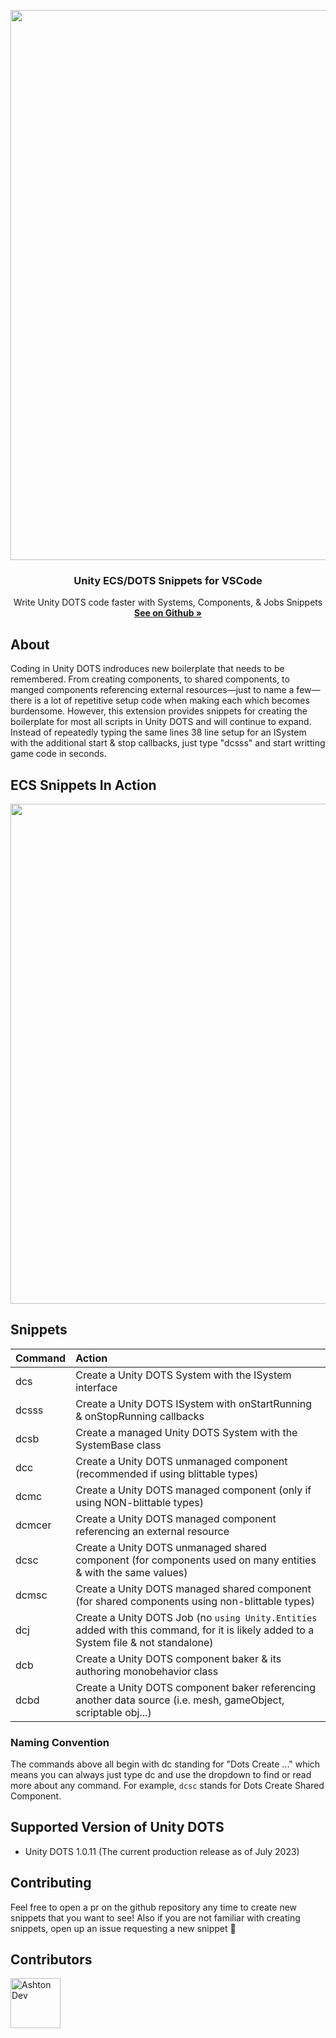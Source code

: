 <p align="center">
<img width="880" src="https://github.com/ashtonland/unity-ecs-snippets/assets/65512990/944e48ba-dcfb-4786-9a86-af2e937c5d3c" />
</p>

<div align="center">
	<h3 align="center">Unity ECS/DOTS Snippets for VSCode</h3>
	<p align="center">
    Write Unity DOTS code faster with Systems, Components, & Jobs Snippets
    <br />
    <a href="https://github.com/ashtonland/unity-ecs-snippets"><strong>See on Github »</strong></a>
   	<br />
  </p>
</div>

## About
Coding in Unity DOTS indroduces new boilerplate that needs to be remembered. From creating components, to shared components, to manged components referencing external resources—just to name a few—there is a lot of repetitive setup code when making each which becomes burdensome. However, this extension provides snippets for creating the boilerplate for most all scripts in Unity DOTS and will continue to expand. Instead of repeatedly typing the same lines 38 line setup for an ISystem with the additional start & stop callbacks, just type "dcsss" and start writting game code in seconds.

## ECS Snippets In Action
<p align="center">
<img width="800" src="https://github.com/ashtonland/unity-ecs-snippets/assets/65512990/664a39c7-59d1-425a-a48b-9f89a82b3f5d" />
</p>

## Snippets
| Command             |      Action      |
| :------------------- | :------------------- |
| dcs       |      Create a Unity DOTS System with the ISystem interface       |
| dcsss |     Create a Unity DOTS ISystem with onStartRunning & onStopRunning callbacks      |
| dcsb |     Create a managed Unity DOTS System with the SystemBase class      |
| dcc |     Create a Unity DOTS unmanaged component (recommended if using blittable types)      |
| dcmc |     Create a Unity DOTS managed component (only if using NON-blittable types)      |
| dcmcer |     Create a Unity DOTS managed component referencing an external resource      |
| dcsc |     Create a Unity DOTS unmanaged shared component (for components used on many entities & with the same values)      |
| dcmsc |     Create a Unity DOTS managed shared component (for shared components using non-blittable types)      |
| dcj |     Create a Unity DOTS Job (no `using Unity.Entities` added with this command, for it is likely added to a System file & not standalone)      |
| dcb       |      Create a Unity DOTS component baker & its authoring monobehavior class       |
| dcbd       |      Create a Unity DOTS component baker referencing another data source (i.e. mesh, gameObject, scriptable obj...)       |

### Naming Convention
The commands above all begin with dc standing for "Dots Create ..." which means you can always just type dc and use the dropdown to find or read more about any command. For example, `dcsc` stands for Dots Create Shared Component.

## Supported Version of Unity DOTS
- Unity DOTS 1.0.11 (The current production release as of July 2023)

## Contributing
Feel free to open a pr on the github repository any time to create new snippets that you want to see! Also if you are not familiar with creating snippets, open up an issue requesting a new snippet 🤝

## Contributors
<a href="https://github.com/ashtonland">
  <img alt="Ashton Dev" src="https://avatars.githubusercontent.com/u/65512990?v=4" width="80" />
</a> 

